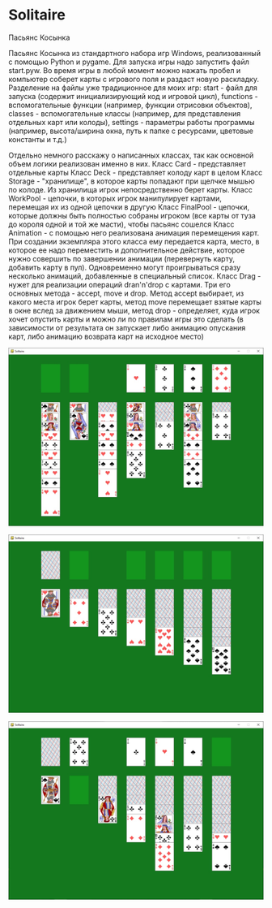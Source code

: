 # Solitaire
Пасьянс Косынка

Пасьянс Косынка из стандартного набора игр Windows, реализованный с помощью Python и pygame. Для запуска игры надо запустить файл start.pyw. Во время игры в любой момент можно нажать пробел и компьютер соберет карты с игрового поля и раздаст новую раскладку.
Разделение на файлы уже традиционное для моих игр: start - файл для запуска (содержит инициализирующий код и игровой цикл), functions - вспомогательные функции (например, функции отрисовки объектов), classes - вспомогательные классы (например, для представления отдельных карт или колоды), settings - параметры работы программы (например, высота/ширина окна, путь к папке с ресурсами, цветовые константы и т.д.)

Отдельно немного расскажу о написанных классах, так как основной объем логики реализован именно в них.
Класс Card - представляет отдельные карты
Класс Deck - представляет колоду карт в целом
Класс Storage - "хранилище", в которое карты попадают при щелчке мышью по колоде. Из хранилища игрок непосредственно берет карты.
Класс WorkPool - цепочки, в которых игрок манипулирует картами, перемещая их из одной цепочки в другую
Класс FinalPool - цепочки, которые должны быть полностью собраны игроком (все карты от туза до короля одной и той же масти), чтобы пасьянс сошелся
Класс Animation - с помощью него реализована анимация перемещения карт. При создании экземпляра этого класса ему передается карта, место, в которое ее надо переместить и дополнительное действие, которое нужно совершить по завершении анимации (перевернуть карту, добавить карту в пул). Одновременно могут проигрываться сразу несколько анимаций, добавленные в специальный список.
Класс Drag - нужет для реализации операций dran'n'drop с картами. Три его основных метода - accept, move и drop. Метод accept выбирает, из какого места игрок берет карты, метод move перемещает взятые карты в окне вслед за движением мыши, метод drop - определяет, куда игрок хочет опустить карты и можно ли по правилам игры это сделать (в зависимости от результата он запускает либо анимацию опускания карт, либо анимацию возврата карт на исходное место)

![Screenshot](screenshots/screen1.jpg)

![Screenshot](screenshots/screen2.jpg)

![Screenshot](screenshots/screen3.jpg)
